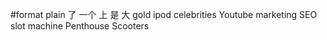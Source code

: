 #format plain
了
一个
上
是
大
gold
ipod
celebrities
Youtube
marketing
SEO
slot machine
Penthouse
Scooters

